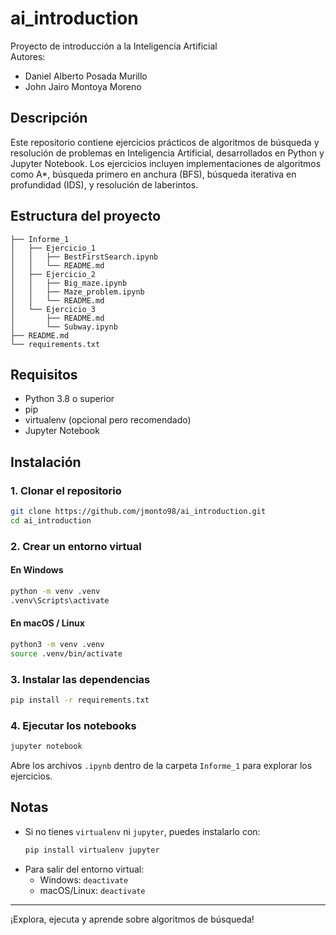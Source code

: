 # ai_introduction

Proyecto de introducción a la Inteligencia Artificial  
Autores:  
- Daniel Alberto Posada Murillo  
- John Jairo Montoya Moreno

## Descripción

Este repositorio contiene ejercicios prácticos de algoritmos de búsqueda y resolución de problemas en Inteligencia Artificial, desarrollados en Python y Jupyter Notebook. Los ejercicios incluyen implementaciones de algoritmos como A*, búsqueda primero en anchura (BFS), búsqueda iterativa en profundidad (IDS), y resolución de laberintos.

## Estructura del proyecto

```
├── Informe_1
│   ├── Ejercicio_1
│   │   ├── BestFirstSearch.ipynb
│   │   └── README.md
│   ├── Ejercicio_2
│   │   ├── Big_maze.ipynb
│   │   ├── Maze_problem.ipynb
│   │   └── README.md
│   └── Ejercicio_3
│       ├── README.md
│       └── Subway.ipynb
├── README.md
└── requirements.txt
```

## Requisitos

- Python 3.8 o superior
- pip
- virtualenv (opcional pero recomendado)
- Jupyter Notebook

## Instalación

### 1. Clonar el repositorio

```sh
git clone https://github.com/jmonto98/ai_introduction.git
cd ai_introduction
```

### 2. Crear un entorno virtual

#### En Windows

```sh
python -m venv .venv
.venv\Scripts\activate
```

#### En macOS / Linux

```sh
python3 -m venv .venv
source .venv/bin/activate
```

### 3. Instalar las dependencias

```sh
pip install -r requirements.txt
```

### 4. Ejecutar los notebooks

```sh
jupyter notebook
```

Abre los archivos `.ipynb` dentro de la carpeta `Informe_1` para explorar los ejercicios.

## Notas

- Si no tienes `virtualenv` ni `jupyter`, puedes instalarlo con:
  ```sh
  pip install virtualenv jupyter
  ```
- Para salir del entorno virtual:
  - Windows: `deactivate`
  - macOS/Linux: `deactivate`

---

¡Explora, ejecuta y aprende sobre algoritmos de búsqueda!
 